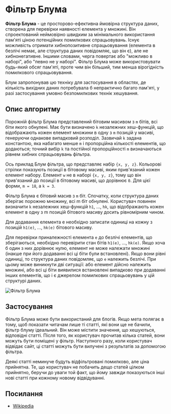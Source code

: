 # Фільтр Блума

**Фільтр Блума** - це просторово-ефективна ймовірна структура даних, створена для перевірки наявності елемента
у множині. Він спроектований неймовірно швидким за мінімального використання пам'яті ціною потенційних помилкових спрацьовувань.
Існує можливість отримати хибнопозитивне спрацьовування (елемента в безлічі немає, але структура даних повідомляє,
що він є), але не хибнонегативне. Іншими словами, черга повертає або "можливо в наборі", або "певно не
у наборі". Фільтр Блума може використовувати будь-який обсяг пам'яті, проте чим він більший, тим менша вірогідність помилкового
спрацьовування.

Блум запропонував цю техніку для застосування в областях, де кількість вихідних даних потребувала б непрактично багато
пам'яті, у разі застосування умовно безпомилкових технік хешування.

## Опис алгоритму

Порожній фільтр Блума представлений бітовим масивом з `m` бітів, всі біти якого обнулені. Має бути визначено `k`
незалежних хеш-функцій, що відображають кожен елемент множини в одну з `m` позицій у масиві, генеруючи однакове
випадковий розподіл. Зазвичай `k` задана константою, яка набагато менше `m` і пропорційна
кількості елементів, що додаються; точний вибір `k` та постійної пропорційності `m` визначаються рівнем хибних
спрацьовувань фільтра.

Ось приклад Блум фільтра, що представляє набір `{x, y, z}`. Кольорові стрілки показують позиції в бітовому масиві,
яким прив'язаний кожен елемент набору. Елемент `w` не в наборі `{x, y, z}`, тому що він прив'язаний до позиції в бітовому
масиві, що дорівнює `0`. Для цієї форми, `m = 18`, а `k = 3`.

Фільтр Блума є бітовий масив з `m` біт. Спочатку, коли структура даних зберігає порожню множину, всі
m біт обнулені. Користувач повинен визначити `k` незалежних хеш-функцій `h1`, …, `hk`,
що відображають кожен елемент в одну з m позицій бітового масиву досить рівномірним чином.

Для додавання елемента e необхідно записати одиниці на кожну з позицій `h1(e)`, …, `hk(e)`
бітового масиву.

Для перевірки приналежності елемента `e` до безлічі елементів, що зберігаються, необхідно перевірити стан бітів
`h1(e)`, …, `hk(e)`. Якщо хоча б один з них дорівнює нулю, елемент не може належати множині
(інакше при його додаванні всі ці біти були встановлені). Якщо вони рівні одиниці, то структура даних повідомляє,
що `е` належить безлічі. При цьому може виникнути дві ситуації: або елемент дійсно належить множині,
або всі ці біти виявилися встановлені випадково при додаванні інших елементів, що і є джерелом помилкових
спрацьовувань у цій структурі даних.

![Фільтр Блума](https://upload.wikimedia.org/wikipedia/commons/a/ac/Bloom_filter.svg)

## Застосування

Фільтр Блума може бути використаний для блогів. Якщо мета полягає в тому, щоб показати читачам лише ті статті,
які вони ще не бачили, фільтр блуму ідеальний. Він може містити значення, що хешуються, відповідні статті. Після
того, як користувач прочитав кілька статей, вони можуть бути поміщені у фільтр. Наступного разу, коли користувач
відвідає сайт, ці статті можуть бути вилучені з результатів за допомогою фільтра.

Деякі статті неминуче будуть відфільтровані помилково, але ціна прийнятна. Те, що користувач не побачить дещо
статей цілком прийнятно, беручи до уваги той факт, що йому завжди показуються інші нові статті при кожному
новому відвідуванні.

## Посилання

- [Wikipedia](https://uk.wikipedia.org/wiki/%D0%A4%D1%96%D0%BB%D1%8C%D1%82%D1%80_%D0%91%D0%BB%D1%83%D0%BC%D0%B0)
